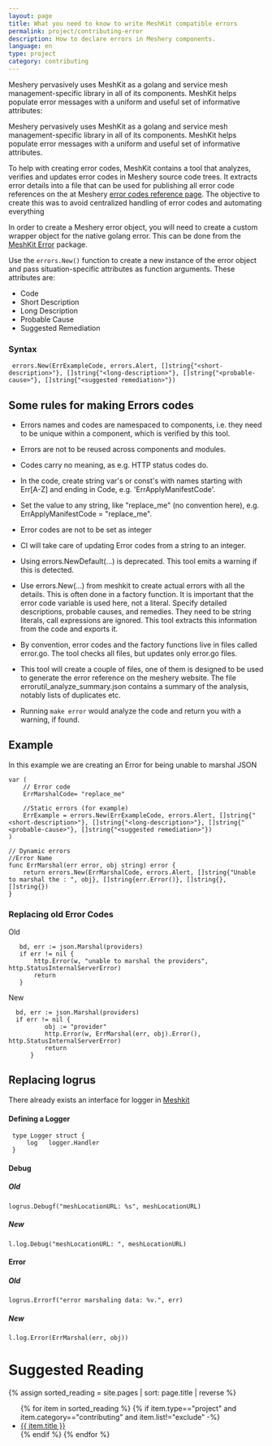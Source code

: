 ```yaml
---
layout: page
title: What you need to know to write MeshKit compatible errors
permalink: project/contributing-error
description: How to declare errors in Meshery components.
language: en
type: project
category: contributing
---
```


Meshery pervasively uses MeshKit as a golang and service mesh management-specific library in all of its components. MeshKit helps populate error messages with a uniform and useful set of informative attributes:

Meshery pervasively uses MeshKit as a golang and service mesh management-specific library in all of its components. MeshKit helps populate error messages with a uniform and useful set of informative attributes. 

To help with creating error codes, MeshKit contains a tool that analyzes, verifies and updates error codes in Meshery source code trees. It extracts error details into a file that can be used for publishing all error code references on the at Meshery [error codes reference page](https://docs.meshery.io/reference/error-codes). The objective to create this was to avoid centralized handling of error codes and automating everything

In order to create a Meshery error object, you will need to create a custom wrapper object for the native golang error. This can be done from the <a href="https://github.com/layer5io/meshkit/tree/master/errors">MeshKit Error</a> package. 

Use the `errors.New()` function to create a new instance of the error object and pass situation-specific attributes as function arguments. 
These attributes are:
- Code
- Short Description
- Long Description
- Probable Cause
- Suggested Remediation

### Syntax
     errors.New(ErrExampleCode, errors.Alert, []string{"<short-description>"}, []string{"<long-description>"}, []string{"<probable-cause>"}, []string{"<suggested remediation>"})


## Some rules for making Errors codes

- Errors names and codes are namespaced to components, i.e. they need to be unique within a component, which is verified by this tool.

- Errors are not to be reused across components and modules.

- Codes carry no meaning, as e.g. HTTP status codes do.

- In the code, create string var's or const's with names starting with Err[A-Z] and ending in Code, e.g. 'ErrApplyManifestCode'.

- Set the value to any string, like "replace_me" (no convention here), e.g. ErrApplyManifestCode = "replace_me".

- Error codes are not to be set as integer 

- CI will take care of updating Error codes from a string to an integer.

- Using errors.NewDefault(...) is deprecated. This tool emits a warning if this is detected.

- Use errors.New(...) from meshkit to create actual errors with all the details.
  This is often done in a factory function. It is important that the error code variable is used here, not a literal.
  Specify detailed descriptions, probable causes, and remedies. They need to be string literals, call expressions are ignored.
  This tool extracts this information from the code and exports it.

- By convention, error codes and the factory functions live in files called error.go. The tool checks all files, but updates only error.go files.

- This tool will create a couple of files, one of them is designed to be used to generate the error reference on the meshery website.
  The file errorutil_analyze_summary.json contains a summary of the analysis, notably lists of duplicates etc.

- Running `make error` would analyze the code and return you with a warning, if found.


  

## Example

In this example we are creating an Error for being unable to marshal JSON

```code
var (
    // Error code 
    ErrMarshalCode= "replace_me"

    //Static errors (for example)
    ErrExample = errors.New(ErrExampleCode, errors.Alert, []string{"<short-description>"}, []string{"<long-description>"}, []string{"<probable-cause>"}, []string{"<suggested remediation>"})
)

// Dynamic errors
//Error Name
func ErrMarshal(err error, obj string) error {
	return errors.New(ErrMarshalCode, errors.Alert, []string{"Unable to marshal the : ", obj}, []string{err.Error()}, []string{}, []string{})
}

```
### Replacing old Error Codes 

 Old
 ```Code 
    bd, err := json.Marshal(providers)
	if err != nil {
		http.Error(w, "unable to marshal the providers", http.StatusInternalServerError)
		return
	}
 ```
New
  ```Code 
    bd, err := json.Marshal(providers)
    if err != nil {
            obj := "provider"
            http.Error(w, ErrMarshal(err, obj).Error(), http.StatusInternalServerError)
            return
        }
 ```



## Replacing logrus 
 There already exists an interface for logger in <a href="https://github.com/layer5io/meshkit/blob/master/logger/logger.go">Meshkit </a>  

#### Defining a Logger 

   ```Code 
    type Logger struct {
        log   logger.Handler
    }
 ```


#### Debug
 
##### Old
  `logrus.Debugf("meshLocationURL: %s", meshLocationURL)`
##### New
  `l.log.Debug("meshLocationURL: ", meshLocationURL)`


#### Error
  
##### Old
  `logrus.Errorf("error marshaling data: %v.", err)`
##### New
  `l.log.Error(ErrMarshal(err, obj))`


# Suggested Reading

{% assign sorted_reading = site.pages | sort: page.title | reverse %}

<ul>
  {% for item in sorted_reading %}
  {% if item.type=="project" and item.category=="contributing" and item.list!="exclude" -%}
    <li><a href="{{ site.baseurl }}{{ item.url }}">{{ item.title }}</a>
    </li>
    {% endif %}
  {% endfor %}
</ul>